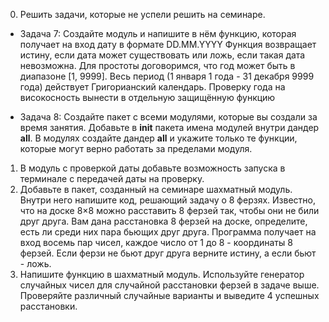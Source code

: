0. Решить задачи, которые не успели решить на семинаре.

- Задача 7:
Создайте модуль и напишите в нём функцию, которая получает на вход дату в формате DD.MM.YYYY
Функция возвращает истину, если дата может существовать или ложь, если такая дата невозможна.
Для простоты договоримся, что год может быть в диапазоне [1, 9999]. 
Весь период (1 января 1 года - 31 декабря 9999 года) действует Григорианский календарь. 
Проверку года на високосность вынести в отдельную защищённую функцию

- Задача 8:
Создайте пакет с всеми модулями, которые вы создали за время занятия. 
Добавьте в __init__ пакета имена модулей внутри дандер __all__. 
В модулях создайте дандер __all__ и укажите только те функции, которые могут верно работать за пределами модуля.

1. В модуль с проверкой даты добавьте возможность запуска в терминале с передачей даты на проверку.
2. Добавьте в пакет, созданный на семинаре шахматный модуль. Внутри него напишите код, решающий задачу о 8 ферзях.
   Известно, что на доске 8×8 можно расставить 8 ферзей так, чтобы они не били друг друга. Вам дана расстановка 8 ферзей на доске, определите, есть ли среди них пара бьющих друг друга. Программа получает на вход восемь пар чисел, каждое число от 1 до 8 - координаты 8 ферзей. Если ферзи не бьют друг друга верните истину, а если бьют - ложь.
3. Напишите функцию в шахматный модуль. Используйте генератор случайных чисел для случайной расстановки ферзей в задаче выше. Проверяйте различный случайные  варианты и выведите 4 успешных расстановки.

